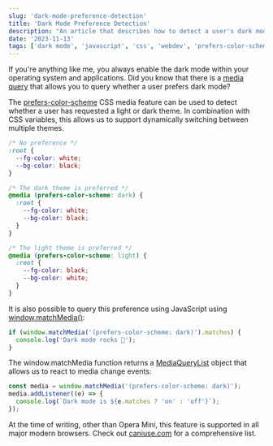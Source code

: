 ```yaml
---
slug: 'dark-mode-preference-detection'
title: 'Dark Mode Preference Detection'
description: "An article that describes how to detect a user's dark mode preference."
date: '2023-11-13'
tags: ['dark mode', 'javascript', 'css', 'webdev', 'prefers-color-scheme']
---
```


If you're anything like me, you always enable the dark mode within your operating system and applications. Did you know that there is a [media query](https://developer.mozilla.org/en-US/docs/Web/CSS/Media_queries) that allows you to query whether a user prefers dark mode?

The [prefers-color-scheme](https://developer.mozilla.org/en-US/docs/Web/CSS/@media/prefers-color-scheme) CSS media feature can be used to detect whether a user has requested a light or dark theme. In combination with CSS variables, this allows us to support dynamically switching between multiple themes.

```css
/* No preference */
:root {
  --fg-color: white;
  --bg-color: black;
}

/* The dark theme is preferred */
@media (prefers-color-scheme: dark) {
  :root {
    --fg-color: white;
    --bg-color: black;
  }
}

/* The light theme is preferred */
@media (prefers-color-scheme: light) {
  :root {
    --fg-color: black;
    --bg-color: white;
  }
}
```

It is also possible to query this preference using JavaScript using [window.matchMedia()](https://developer.mozilla.org/en-US/docs/Web/API/Window/matchMedia):

```javascript
if (window.matchMedia('(prefers-color-scheme: dark)').matches) {
  console.log('Dark mode rocks 🎉');
}
```

The window.matchMedia function returns a [MediaQueryList](https://developer.mozilla.org/en-US/docs/Web/API/MediaQueryList) object that allows us to react to media change events:

```javascript
const media = window.matchMedia('(prefers-color-scheme: dark)');
media.addListener((e) => {
  console.log(`Dark mode is ${e.matches ? 'on' : 'off'}`);
});
```

At the time of writing, other than Opera Mini, this feature is supported in all major modern browsers. Check out [caniuse.com](https://caniuse.com/prefers-color-scheme) for a comprehensive list.
